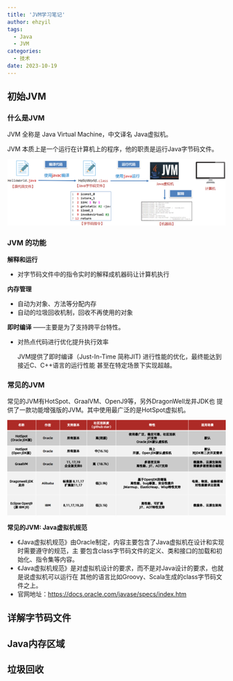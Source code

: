 ```yaml
---
title: 'JVM学习笔记'
author: ehzyil
tags:
  - Java
  - JVM
categories:
  - 技术
date: 2023-10-19
---
```


## 初始JVM

### 什么是JVM

JVM 全称是 Java Virtual Machine，中文译名 Java虚拟机。

JVM 本质上是一个运行在计算机上的程序，他的职责是运行Java字节码文件。

<img src="./images/JVM学习笔记/image-20231019210419773.png" alt="image-20231019210419773" style="zoom: 50%;" />



### JVM 的功能

**解释和运行**

- 对字节码文件中的指令实时的解释成机器码让计算机执行



**内存管理**

- 自动为对象、方法等分配内存
- 自动的垃圾回收机制，回收不再使用的对象



**即时编译** ——主要是为了支持跨平台特性。

- 对热点代码进行优化提升执行效率

  

  JVM提供了即时编译（Just-In-Time 简称JIT) 进行性能的优化，最终能达到接近C、C++语言的运行性能 甚至在特定场景下实现超越。

  

### 常见的JVM

常见的JVM有HotSpot、GraalVM、OpenJ9等，另外DragonWell龙井JDK也 提供了一款功能增强版的JVM。其中使用最广泛的是HotSpot虚拟机。



![image-20231019210654424](./images/JVM学习笔记/image-20231019210654424.png)



**常见的JVM: Java虚拟机规范**

-   《Java虚拟机规范》由Oracle制定，内容主要包含了Java虚拟机在设计和实现时需要遵守的规范，主 要包含class字节码文件的定义、类和接口的加载和初始化、指令集等内容。 
- 《Java虚拟机规范》是对虚拟机设计的要求，而不是对Java设计的要求，也就是说虚拟机可以运行在 其他的语言比如Groovy、Scala生成的class字节码文件之上。 
-  官网地址：https://docs.oracle.com/javase/specs/index.htm

## 详解字节码文件













## Java内存区域





## 垃圾回收



